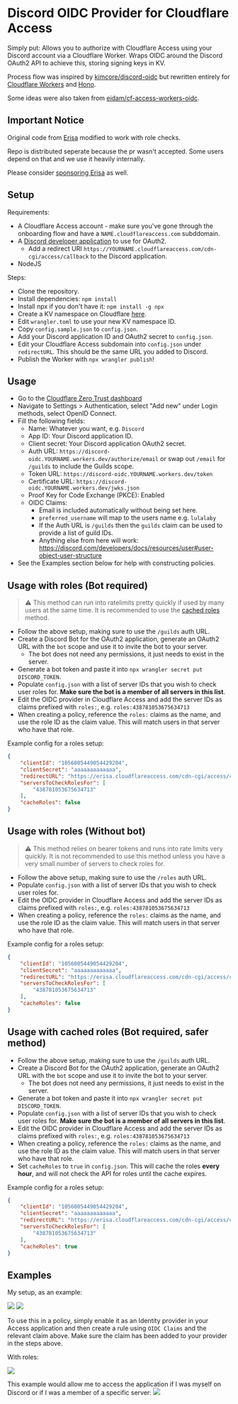 # Discord OIDC Provider for Cloudflare Access

Simply put: Allows you to authorize with Cloudflare Access using your Discord account via a Cloudflare Worker. Wraps OIDC around the Discord OAuth2 API to achieve this, storing signing keys in KV. 

Process flow was inspired by [kimcore/discord-oidc](https://github.com/kimcore/discord-oidc) but rewritten entirely for [Cloudflare Workers](https://workers.cloudflare.com/) and [Hono](https://honojs.dev/).

Some ideas were also taken from [eidam/cf-access-workers-oidc](https://github.com/eidam/cf-access-workers-oidc).

## Important Notice

Original code from [Erisa](https://github.com/Erisa/discord-oidc-worker) modified to work with role checks.

Repo is distributed seperate because the pr wasn't accepted.
Some users depend on that and we use it heavily internally.

Please consider [sponsoring Erisa](https://github.com/sponsors/Erisa) as well.

## Setup

Requirements:
- A Cloudflare Access account - make sure you've gone through the onboarding flow and have a `NAME.cloudflareaccess.com` subddomain.
- A [Discord developer application](https://discord.com/developers/applications) to use for OAuth2.
    - Add a redirect URI `https://YOURNAME.cloudflareaccess.com/cdn-cgi/access/callback` to the Discord application.
- NodeJS

Steps:
- Clone the repository.
- Install dependencies: `npm install`
- Install npx if you don't have it: `npm install -g npx`
- Create a KV namespace on Cloudflare [here](https://dash.cloudflare.com/?to=/:account/workers/kv/namespaces).
- Edit `wrangler.toml` to use your new KV namespace ID.
- Copy `config.sample.json` to `config.json`.
- Add your Discord application ID and OAuth2 secret to `config.json`.
- Edit your Cloudflare Access subdomain into `config.json` under `redirectURL`. This should be the same URL you added to Discord.
- Publish the Worker with `npx wrangler publish`!

## Usage

- Go to the [Cloudflare Zero Trust dashboard](https://one.dash.cloudflare.com)
- Navigate to Settings > Authentication, select "Add new" under Login methods, select OpenID Connect.
- Fill the following fields:
    - Name: Whatever you want, e.g. `Discord`
    - App ID: Your Discord application ID.
    - Client secret: Your Discord application OAuth2 secret.
    - Auth URL: `https://discord-oidc.YOURNAME.workers.dev/authorize/email` or swap out `/email` for `/guilds` to include the Guilds scope.
    - Token URL:  `https://discord-oidc.YOURNAME.workers.dev/token`
    - Certificate URL: `https://discord-oidc.YOURNAME.workers.dev/jwks.json`
    - Proof Key for Code Exchange (PKCE): Enabled
    - OIDC Claims:
        - Email is included automatically without being set here.
        - `preferred_username` will map to the users name e.g. `lulalaby`
        - If the Auth URL is `/guilds` then the `guilds` claim can be used to provide a list of guild IDs.
        - Anything else from here will work: https://discord.com/developers/docs/resources/user#user-object-user-structure
- See the Examples section below for help with constructing policies.

## Usage with roles (Bot required)
> :warning: This method can run into ratelimits pretty quickly if used by many users at the same time. It is recommended to use the [cached roles](#usage-with-cached-roles-bot-required-safer-method) method.

- Follow the above setup, making sure to use the `/guilds` auth URL.
- Create a Discord Bot for the OAuth2 application, generate an OAuth2 URL with the `bot` scope and use it to invite the bot to your server.
    - The bot does not need any permissions, it just needs to exist in the server.
- Generate a bot token and paste it into `npx wrangler secret put DISCORD_TOKEN`.
- Populate `config.json` with a list of server IDs that you wish to check user roles for. **Make sure the bot is a member of all servers in this list**.
- Edit the OIDC provider in Cloudflare Access and add the server IDs as claims prefixed with `roles:`, e.g. `roles:438781053675634713`
- When creating a policy, reference the `roles:` claims as the name, and use the role ID as the claim value. This will match users in that server who have that role.

Example config for a roles setup:
```json
{
    "clientId": "1056005449054429204",
    "clientSecret": "aaaaaaaaaaaaa",
    "redirectURL": "https://erisa.cloudflareaccess.com/cdn-cgi/access/callback",
    "serversToCheckRolesFor": [
        "438781053675634713"
    ],
    "cacheRoles": false
}
```

## Usage with roles (Without bot)
> :warning: This method relies on bearer tokens and runs into rate limits very quickly. It is not recommended to use this method unless you have a very small number of servers to check roles for.

- Follow the above setup, making sure to use the `/roles` auth URL.
- Populate `config.json` with a list of server IDs that you wish to check user roles for.
- Edit the OIDC provider in Cloudflare Access and add the server IDs as claims prefixed with `roles:`, e.g. `roles:438781053675634713`
- When creating a policy, reference the `roles:` claims as the name, and use the role ID as the claim value. This will match users in that server who have that role.

Example config for a roles setup:
```json
{
    "clientId": "1056005449054429204",
    "clientSecret": "aaaaaaaaaaaaa",
    "redirectURL": "https://erisa.cloudflareaccess.com/cdn-cgi/access/callback",
    "serversToCheckRolesFor": [
        "438781053675634713"
    ],
    "cacheRoles": false
}
```

## Usage with cached roles (Bot required, safer method)
- Follow the above setup, making sure to use the `/guilds` auth URL.
- Create a Discord Bot for the OAuth2 application, generate an OAuth2 URL with the `bot` scope and use it to invite the bot to your server.
    - The bot does not need any permissions, it just needs to exist in the server.
- Generate a bot token and paste it into `npx wrangler secret put DISCORD_TOKEN`.
- Populate `config.json` with a list of server IDs that you wish to check user roles for. **Make sure the bot is a member of all servers in this list**.
- Edit the OIDC provider in Cloudflare Access and add the server IDs as claims prefixed with `roles:`, e.g. `roles:438781053675634713`
- When creating a policy, reference the `roles:` claims as the name, and use the role ID as the claim value. This will match users in that server who have that role.
- Set `cacheRoles` to `true` in `config.json`. This will cache the roles **every hour**, and will not check the API for roles until the cache expires.

Example config for a roles setup:
```json
{
    "clientId": "1056005449054429204",
    "clientSecret": "aaaaaaaaaaaaa",
    "redirectURL": "https://erisa.cloudflareaccess.com/cdn-cgi/access/callback",
    "serversToCheckRolesFor": [
        "438781053675634713"
    ],
    "cacheRoles": true
}
```

## Examples
My setup, as an example:

![](https://up.erisa.uk/firefox_5978jWH1ti.png)
![](https://up.erisa.uk/firefox_9Hzgvt2FiP.png)

To use this in a policy, simply enable it as an Identity provider in your Access application and then create a rule using `OIDC Claims` and the relevant claim above. Make sure the claim has been added to your provider in the steps above.

With roles:

![](https://up.erisa.uk/firefox_rfqxMIRj8t.png)

This example would allow me to access the application if I was myself on Discord or if I was a member of a specific server:
![](https://up.erisa.uk/firefox_1w0BXtk80X.png)
